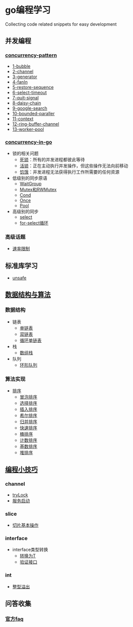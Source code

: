 # go编程学习
Collecting code related snippets for easy development

## 并发编程
### [concurrency-pattern](concurrency/concurrency-pattern/Readme.md)
- [1-bubble](concurrency/concurrency-pattern/1-boring/main.go)
- [2-channel](concurrency/concurrency-pattern/2-chan/main.go)
- [3-generator](concurrency/concurrency-pattern/3-generator/main.go)
- [4-fanIn](concurrency/concurrency-pattern/4-fanin/main.go)
- [5-restore-sequence](concurrency/concurrency-pattern/5-resotre-sequence/main.go)
- [6-select-timeout](concurrency/concurrency-pattern/6-select-timeout/main.go)
- [7-quit-signal](concurrency/concurrency-pattern/7-quit-signal/main.go)
- [8-daisy-chain](concurrency/concurrency-pattern/8-daisy-chain)
- [9-google-search](concurrency/concurrency-pattern/12-google-3.0/main.go)
- [10-bounded-paraller](concurrency/concurrency-pattern/15-bounded-paraller/main.go)
- [11-context](concurrency/concurrency-pattern/16-context/main.go)
- [12-ring-buffer-channel](concurrency/concurrency-pattern/17-ring-buffer-channel/main.go)
- [13-worker-pool](concurrency/concurrency-pattern/18-worker-pool/main.go)

### [concurrency-in-go](concurrency/concurrency-in-go/Readme.md)
- 锁的相关问题
    - [死锁](concurrency/concurrency-in-go/1-introduction/deadlock)：所有的并发进程都彼此等待
    - [活锁](concurrency/concurrency-in-go/1-introduction/livelock)：正在主动执行并发操作，但这些操作无法向前移动
    - [饥饿](concurrency/concurrency-in-go/1-introduction/hungerlock)：并发进程无法获得执行工作所需要的任何资源
- 低级别的同步原语
    - [WaitGroup](concurrency/concurrency-in-go/2-concurrency-module/2-waitgroup)
    - [Mutex和RWMutex](concurrency/concurrency-in-go/2-concurrency-module/3-mutex-rwmutex)
    - [Cond](concurrency/concurrency-in-go/2-concurrency-module/4-cond)
    - [Once](concurrency/concurrency-in-go/2-concurrency-module/5-once)
    - [Pool](concurrency/concurrency-in-go/2-concurrency-module/6-pool) 
- 高级别的同步
    - [select](concurrency/concurrency-in-go/2-concurrency-module/7-select)
    - [for-select循环](concurrency/concurrency-in-go/3-concurrency-paradigm/1-for-select/go-for-select.go)

### 高级话题
- [速率限制](concurrency/concurrency-in-go/3-concurrency-paradigm/7-rate-limit/Readme.md)

## 标准库学习
- [unsafe]()


## [数据结构与算法](./algorithm/Readme.md)
### 数据结构
- 链表
  - [单链表](./algorithm/linkList/single-linked-table/single-link.go)
  - [双链表](./algorithm/linkList/double-linked-table/double-link.go)
  - [循环单链表](./algorithm/linkList/cycle-single-link/cycle-single-linke.go)
- 栈
  - [数组栈](./algorithm/stack/slice-stack/slice-stack.go) 
- 队列
  - [环形队列](./algorithm/queue/cycle-queue/cycle-queue.go)
  
### 算法实现
- [排序](./algorithm/sort/Readme.md)
    - [冒泡排序](./algorithm/sort/1-bubble/main.go)
    - [选择排序](./algorithm/sort/2-selection/main.go)
    - [插入排序](./algorithm/sort/3-insertion/main.go)
    - [希尔排序](./algorithm/sort/4-shell/main.go)
    - [归并排序](./algorithm/sort/5-merge/main.go)
    - [快速排序](./algorithm/sort/6-quick/main.go)
    - [桶排序](./algorithm/sort/7-bucket/main.go)
    - [计数排序](./algorithm/sort/8-count/main.go)
    - [基数排序](./algorithm/sort/9-radix/main.go)
    - [堆排序](./algorithm/sort/10-heap/main.go)



## [编程小技巧](./tips/Readme.md)
### channel
- [tryLock](./tips/chan/trylock/trylock.go)
- [服务启动](./tips/chan/serv-run/Readme.md)

### slice
- [切片基本操作](./tips/slice/baseop/main.go)

### interface
- interface类型转换
    - [转换为T](./tips/interface/interface-implements/convert_T_same_underlying_type.go)
    - [验证接口](./tips/interface/interface-implements/implements-verify.go)
### int 
- [整型溢出](./tips/int/overflow.go)

## 问答收集
### [官方faq](faq/official/Readme.md)